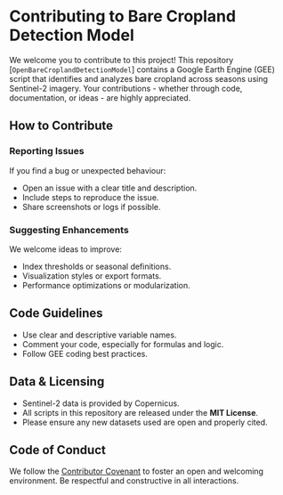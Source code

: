 # Contributing to Bare Cropland Detection Model

We welcome you to contribute to this project! This repository [`OpenBareCroplandDetectionModel`] contains a Google Earth Engine (GEE) script that identifies and analyzes bare cropland across seasons using Sentinel-2 imagery. Your contributions - whether through code, documentation, or ideas - are highly appreciated.

## How to Contribute

### Reporting Issues

If you find a bug or unexpected behaviour:

- Open an issue with a clear title and description.
- Include steps to reproduce the issue.
- Share screenshots or logs if possible.

### Suggesting Enhancements

We welcome ideas to improve:

- Index thresholds or seasonal definitions.
- Visualization styles or export formats.
- Performance optimizations or modularization.

## Code Guidelines

- Use clear and descriptive variable names.
- Comment your code, especially for formulas and logic.
- Follow GEE coding best practices.

## Data & Licensing

- Sentinel-2 data is provided by Copernicus.
- All scripts in this repository are released under the **MIT License**.
- Please ensure any new datasets used are open and properly cited.

## Code of Conduct

We follow the [Contributor Covenant](https://www.contributor-covenant.org/) to foster an open and welcoming environment. Be respectful and constructive in all interactions.

